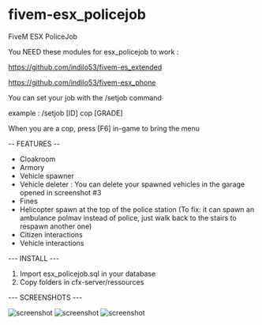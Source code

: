 # fivem-esx_policejob
FiveM ESX PoliceJob

You NEED these modules for esx_policejob to work :

https://github.com/indilo53/fivem-es_extended

https://github.com/indilo53/fivem-esx_phone

You can set your job with the /setjob command

example : /setjob [ID] cop [GRADE]

When you are a cop, press [F6] in-game to bring the menu

-- FEATURES --

- Cloakroom
- Armory
- Vehicle spawner
- Vehicle deleter : You can delete your spawned vehicles in the garage opened in screenshot #3
- Fines
- Helicopter spawn at the top of the police station (To fix: it can spawn an ambulance polmav instead of police, just walk back to the stairs to respawn another one)
- Citizen interactions
- Vehicle interactions

--- INSTALL ---

1) Import esx_policejob.sql in your database
2) Copy folders in cfx-server/ressources

--- SCREENSHOTS ---

![screenshot](http://gta-metropolis.ml/Files/Image/Sans%20titre10.png)
![screenshot](https://img15.hostingpics.net/pics/242257FiveM2017042700555550.png)
![screenshot](https://img15.hostingpics.net/pics/423745FiveM2017042700563518.png)
